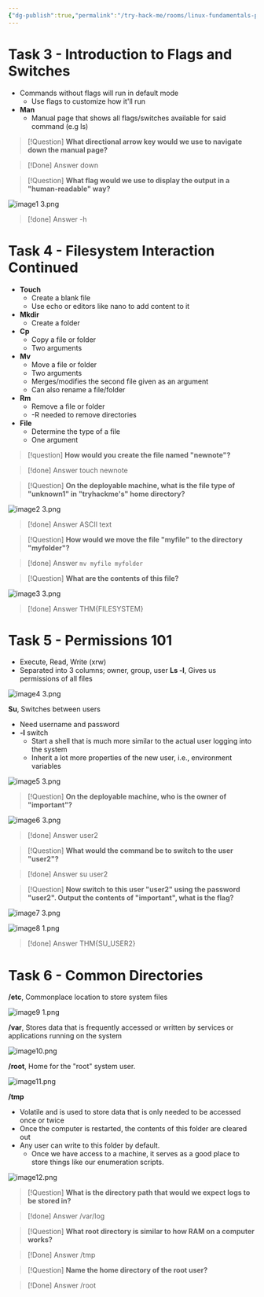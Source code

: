 ```yaml
---
{"dg-publish":true,"permalink":"/try-hack-me/rooms/linux-fundamentals-part-2/","created":"2024-12-03T18:54:00.000-05:00","updated":"2025-02-06T21:54:06.497-05:00"}
---
```


# Task 3 - Introduction to Flags and Switches

- Commands without flags will run in default mode
	- Use flags to customize how it'll run
- **Man**
	- Manual page that shows all flags/switches available for said command (e.g ls)

> [!Question] 
**What directional arrow key would we use to navigate down the manual page?**

> [!Done] Answer
down

> [!Question] 
**What flag would we use to display the output in a "human-readable" way?**

![image1 3.png](/img/user/TryHackMe/THM_Images/47ed590eb3a52f1f9f729d4d7649882a.png)

> [!done] Answer
-h

# Task 4 - Filesystem Interaction Continued

- **Touch**
	- Create a blank file
	- Use echo or editors like nano to add content to it
- **Mkdir**
	- Create a folder
- **Cp**
	- Copy a file or folder
	- Two arguments
- **Mv**
	- Move a file or folder
	- Two arguments
	- Merges/modifies the second file given as an argument
	- Can also rename a file/folder
- **Rm**
	- Remove a file or folder
	- -R needed to remove directories
- **File**
	- Determine the type of a file
	- One argument

> [!question] 
**How would you create the file named "newnote"?**

> [!done] Answer
touch newnote

> [!Question] 
**On the deployable machine, what is the file type of "unknown1" in "tryhackme's" home directory?**

![image2 3.png](/img/user/TryHackMe/THM_Images/a91e2c62ae1b7fb2b3e4921a80b0d164.png)

> [!done] Answer
ASCII text

> [!Question] 
**How would we move the file "myfile" to the directory "myfolder"?**

> [!done] Answer
`mv myfile myfolder`

> [!Question] 
**What are the contents of this file?**

![image3 3.png](/img/user/TryHackMe/THM_Images/aa4135f5a51bd4b7ba486e73b4cf86f2.png)

> [!done] Answer
THM{FILESYSTEM}

# Task 5 - Permissions 101

- Execute, Read, Write (xrw)
- Separated into 3 columns; owner, group, user
**Ls -l**, Gives us permissions of all files

![image4 3.png](/img/user/TryHackMe/THM_Images/de86e102baab2441d7bc96cb0fddf829.png)

**Su**, Switches between users
- Need username and password
- **-l** switch
	- Start a shell that is much more similar to the actual user logging into the system
	- Inherit a lot more properties of the new user, i.e., environment variables

![image5 3.png](/img/user/TryHackMe/THM_Images/47a7db5991a6d5244fae58edb3bd5693.png)

> [!Question] 
**On the deployable machine, who is the owner of "important"?**

![image6 3.png](/img/user/TryHackMe/THM_Images/9907667e0a08e66cdf1f9478ce6a229e.png)

> [!done] Answer
user2

> [!Question] 
**What would the command be to switch to the user "user2"?**

> [!done] Answer
su user2

> [!Question] 
**Now switch to this user "user2" using the password "user2". Output the contents of "important", what is the flag?**

![image7 3.png](/img/user/TryHackMe/THM_Images/8202ac03f2e78b2c64250b435c2a38e6.png)

![image8 1.png](/img/user/TryHackMe/THM_Images/33f9719ad887d5a2ecb05fd6db9dea6f.png)

> [!done] Answer
THM{SU_USER2}
# Task 6 - Common Directories

**/etc**, Commonplace location to store system files

![image9 1.png](/img/user/TryHackMe/THM_Images/866aabf9e814764184096f04e76cf342.png)
        
**/var**, Stores data that is frequently accessed or written by services or applications running on the system

![image10.png](/img/user/TryHackMe/THM_Images/dd76ffb52e43830945518e60cee04dcc.png)
        
**/root**, Home for the "root" system user.

![image11.png](/img/user/TryHackMe/THM_Images/6a34c2800b22013d3ddb7a92a0f52c75.png)
    
**/tmp**
- Volatile and is used to store data that is only needed to be accessed once or twice
- Once the computer is restarted, the contents of this folder are cleared out
- Any user can write to this folder by default.
	- Once we have access to a machine, it serves as a good place to store things like our enumeration scripts.

![image12.png](/img/user/TryHackMe/THM_Images/589da78f9fdef9932b05d59ec8211e11.png)

> [!Question] 
**What is the directory path that would we expect logs to be stored in?**

> [!done] Answer
/var/log

> [!Question] 
**What root directory is similar to how RAM on a computer works?**

> [!Done] Answer
/tmp

> [!Question] 
**Name the home directory of the root user?**

> [!Done] Answer
/root